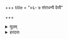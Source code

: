 +++
title = "०६- ७ संराधन्यै देव्यै"

+++
<details><summary>मूलम्</summary>

स॒ꣳ॒राध॑न्यै दे॒व्यै स्वाहा॑ ।  
प्र॒साध॑न्यै दे॒व्यै स्वाहा॑ ।  
</details>
<details><summary>हरदत्तः</summary>

उत्तरौ स्पष्टौ ॥ प्रसाधन्यपि सैव संराधनी, प्रकर्षेण साधयित्रीति । देवतान्तरं वा ॥
</details>